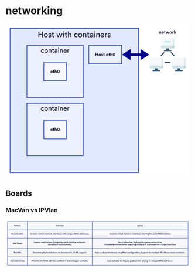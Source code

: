 networking
==============

<img src="./networking.png" />

Boards
--------------

### MacVan vs IPVlan
<img src="./MacVan vs IPVlan.png" />

